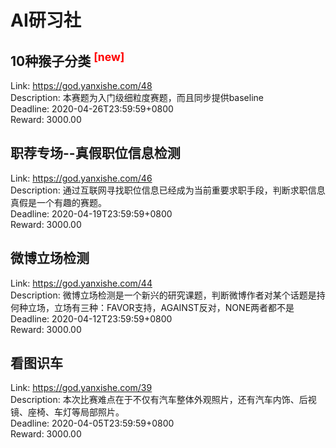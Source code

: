 # AI研习社



## 10种猴子分类 <sup style="color:red">[new]<sup>  

Link: https://god.yanxishe.com/48  
Description: 本赛题为入门级细粒度赛题，而且同步提供baseline  
Deadline: 2020-04-26T23:59:59+0800  
Reward: 3000.00  


## 职荐专场--真假职位信息检测

Link: https://god.yanxishe.com/46  
Description: 通过互联网寻找职位信息已经成为当前重要求职手段，判断求职信息真假是一个有趣的赛题。  
Deadline: 2020-04-19T23:59:59+0800  
Reward: 3000.00  


## 微博立场检测

Link: https://god.yanxishe.com/44  
Description: 微博立场检测是一个新兴的研究课题，判断微博作者对某个话题是持何种立场，立场有三种：FAVOR支持，AGAINST反对，NONE两者都不是  
Deadline: 2020-04-12T23:59:59+0800  
Reward: 3000.00  


## 看图识车

Link: https://god.yanxishe.com/39  
Description: 本次比赛难点在于不仅有汽车整体外观照片，还有汽车内饰、后视镜、座椅、车灯等局部照片。  
Deadline: 2020-04-05T23:59:59+0800  
Reward: 3000.00  

